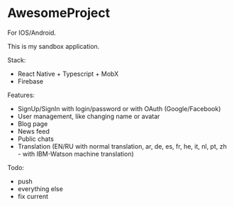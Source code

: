 # AwesomeProject

For IOS/Android.

This is my sandbox application.

Stack:
- React Native + Typescript + MobX
- Firebase

Features:
- SignUp/SignIn with login/password or with OAuth (Google/Facebook)
- User management, like changing name or avatar
- Blog page
- News feed
- Public chats
- Translation (EN/RU with normal translation, ar, de, es, fr, he, it, nl, pt, zh - with IBM-Watson machine translation)

Todo:
- push
- everything else
- fix current
